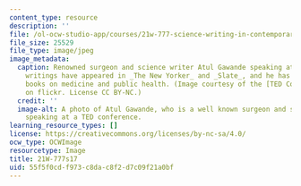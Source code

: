```yaml
---
content_type: resource
description: ''
file: /ol-ocw-studio-app/courses/21w-777-science-writing-in-contemporary-society-spring-2017/55f5f0cdf973c8dac8f2d7c09f21a0bf_21W-777s17.jpg
file_size: 25529
file_type: image/jpeg
image_metadata:
  caption: Renowned surgeon and science writer Atul Gawande speaking at TED2017. Gawande's
    writings have appeared in _The New Yorker_ and _Slate_, and he has written numerous
    books on medicine and public health. (Image courtesy of the [TED Conference](https://flic.kr/p/TCY1fo)
    on flickr. License CC BY-NC.)
  credit: ''
  image-alt: A photo of Atul Gawande, who is a well known surgeon and science writer,
    speaking at a TED conference.
learning_resource_types: []
license: https://creativecommons.org/licenses/by-nc-sa/4.0/
ocw_type: OCWImage
resourcetype: Image
title: 21W-777s17
uid: 55f5f0cd-f973-c8da-c8f2-d7c09f21a0bf
---
```

